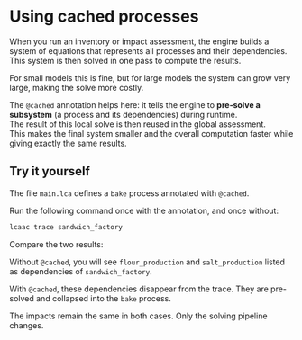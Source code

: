 # Using cached processes

When you run an inventory or impact assessment, the engine builds a system of equations that represents all processes and their dependencies.  
This system is then solved in one pass to compute the results.

For small models this is fine, but for large models the system can grow very large, making the solve more costly.

The `@cached` annotation helps here: it tells the engine to **pre-solve a subsystem** (a process and its dependencies) during runtime.  
The result of this local solve is then reused in the global assessment.  
This makes the final system smaller and the overall computation faster while giving exactly the same results.

## Try it yourself

The file `main.lca` defines a `bake` process annotated with `@cached`.

Run the following command once with the annotation, and once without:

```bash
lcaac trace sandwich_factory
```

Compare the two results:

Without `@cached`, you will see `flour_production` and `salt_production` listed as dependencies of `sandwich_factory`.

With `@cached`, these dependencies disappear from the trace. They are pre-solved and collapsed into the `bake` process.

The impacts remain the same in both cases. Only the solving pipeline changes.
